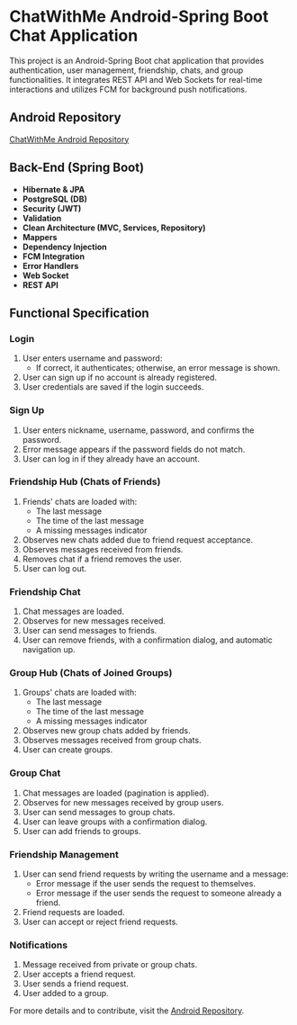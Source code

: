 # ChatWithMe Android-Spring Boot Chat Application

This project is an Android-Spring Boot chat application that provides authentication, user management, friendship, chats, and group functionalities. It integrates REST API and Web Sockets for real-time interactions and utilizes FCM for background push notifications.

## Android Repository

[ChatWithMe Android Repository](https://github.com/mostafa-tamer/ChatWithMeAndroid.git)

## Back-End (Spring Boot)

- **Hibernate & JPA**
- **PostgreSQL (DB)**
- **Security (JWT)**
- **Validation**
- **Clean Architecture (MVC, Services, Repository)**
- **Mappers**
- **Dependency Injection**
- **FCM Integration**
- **Error Handlers**
- **Web Socket**
- **REST API**

## Functional Specification

### Login

1. User enters username and password:
   - If correct, it authenticates; otherwise, an error message is shown.
2. User can sign up if no account is already registered.
3. User credentials are saved if the login succeeds.

### Sign Up

1. User enters nickname, username, password, and confirms the password.
2. Error message appears if the password fields do not match.
3. User can log in if they already have an account.

### Friendship Hub (Chats of Friends)

1. Friends' chats are loaded with:
   - The last message
   - The time of the last message
   - A missing messages indicator
2. Observes new chats added due to friend request acceptance.
3. Observes messages received from friends.
4. Removes chat if a friend removes the user.
5. User can log out.

### Friendship Chat

1. Chat messages are loaded.
2. Observes for new messages received.
3. User can send messages to friends.
4. User can remove friends, with a confirmation dialog, and automatic navigation up.

### Group Hub (Chats of Joined Groups)

1. Groups' chats are loaded with:
   - The last message
   - The time of the last message
   - A missing messages indicator
2. Observes new group chats added by friends.
3. Observes messages received from group chats.
4. User can create groups.

### Group Chat

1. Chat messages are loaded (pagination is applied).
2. Observes for new messages received by group users.
3. User can send messages to group chats.
4. User can leave groups with a confirmation dialog.
5. User can add friends to groups.

### Friendship Management

1. User can send friend requests by writing the username and a message:
   - Error message if the user sends the request to themselves.
   - Error message if the user sends the request to someone already a friend.
2. Friend requests are loaded.
3. User can accept or reject friend requests.

### Notifications

1. Message received from private or group chats.
2. User accepts a friend request.
3. User sends a friend request.
4. User added to a group.

For more details and to contribute, visit the [Android Repository](https://github.com/mostafa-tamer/ChatWithMeAndroid.git).
